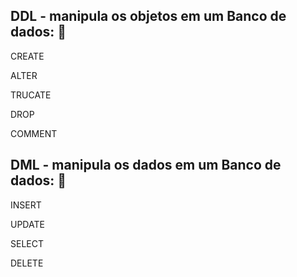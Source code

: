 ## DDL - manipula os objetos em um Banco de dados: 🔎
CREATE

ALTER

TRUCATE

DROP 

COMMENT

## DML - manipula os dados em um Banco de dados: 🔎
INSERT

UPDATE

SELECT

DELETE
